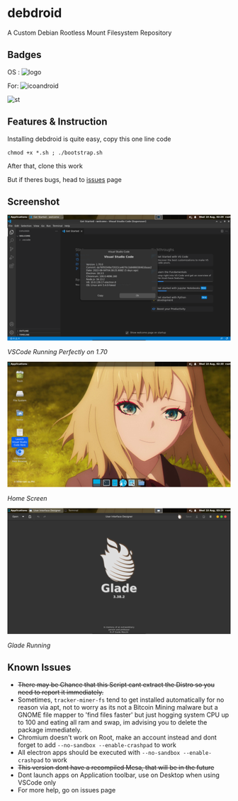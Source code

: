 # debdroid

A Custom Debian Rootless Mount Filesystem Repository

## Badges
OS : ![logo](https://img.shields.io/badge/Debian-A81D33?style=for-the-badge&logo=debian&logoColor=white)

For: ![icoandroid](https://img.shields.io/badge/Android__Termux-3DDC84?style=for-the-badge&logo=android&logoColor=white)

![st](https://img.shields.io/badge/status-unknown-red?style=for-the-badge)

## Features & Instruction 

Installing debdroid is quite easy, copy this one line code

```
chmod +x *.sh ; ./bootstrap.sh
```

After that, clone this work

But if theres bugs, head to [issues](http://github.com/SUFandom/debdroid/issues) page

## Screenshot

![imga](img/img1.jpg)

*VSCode Running Perfectly on 1.70*

![imgb](img/img2.jpg)

*Home Screen*

![imgc](img/img3.jpg)

*Glade Running*

## Known Issues

* ~~There may be Chance that this Script cant extract the Distro so you need to report it immediately.~~
* Sometimes, `tracker-miner-fs` tend to get installed automatically for no reason via apt, not to worry as its not a Bitcoin Mining malware but a GNOME file mapper to 'find files faster' but just hogging system CPU up to 100 and eating all ram and swap, im advising you to delete the package immediately.
* Chromium doesn't work on Root, make an account instead and dont forget to add `--no-sandbox --enable-crashpad` to work
* All electron apps should be executed with `--no-sandbox --enable-crashpad` to work
* ~~This version dont have a recompiled Mesa, that will be in the future~~
* Dont launch apps on Application toolbar, use on Desktop when using VSCode only
* For more help, go on issues page
